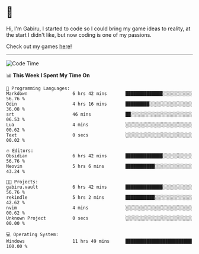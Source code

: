 # 🐀

Hi, I'm Gabiru, I started to code so I could bring my game ideas to reality, at the start I didn't like, but now coding is one of my passions.

Check out my games [here](https://gabiru.art/projetos/)!

---

<!--START_SECTION:waka-->
![Code Time](http://img.shields.io/badge/Code%20Time-566%20hrs%2047%20mins-blue)

📊 **This Week I Spent My Time On** 

```text
💬 Programming Languages: 
Markdown                 6 hrs 42 mins       ██████████████░░░░░░░░░░░   56.76 % 
Odin                     4 hrs 16 mins       █████████░░░░░░░░░░░░░░░░   36.08 % 
srt                      46 mins             ██░░░░░░░░░░░░░░░░░░░░░░░   06.53 % 
Lua                      4 mins              ░░░░░░░░░░░░░░░░░░░░░░░░░   00.62 % 
Text                     0 secs              ░░░░░░░░░░░░░░░░░░░░░░░░░   00.02 % 

🔥 Editors: 
Obsidian                 6 hrs 42 mins       ██████████████░░░░░░░░░░░   56.76 % 
Neovim                   5 hrs 6 mins        ███████████░░░░░░░░░░░░░░   43.24 % 

🐱‍💻 Projects: 
gabiru.vault             6 hrs 42 mins       ██████████████░░░░░░░░░░░   56.76 % 
rekindle                 5 hrs 2 mins        ███████████░░░░░░░░░░░░░░   42.62 % 
nvim                     4 mins              ░░░░░░░░░░░░░░░░░░░░░░░░░   00.62 % 
Unknown Project          0 secs              ░░░░░░░░░░░░░░░░░░░░░░░░░   00.00 % 

💻 Operating System: 
Windows                  11 hrs 49 mins      █████████████████████████   100.00 % 
```


<!--END_SECTION:waka-->

